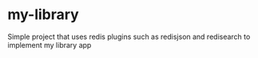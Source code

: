 # my-library
Simple project that uses redis plugins such as redisjson and redisearch to implement my library app

